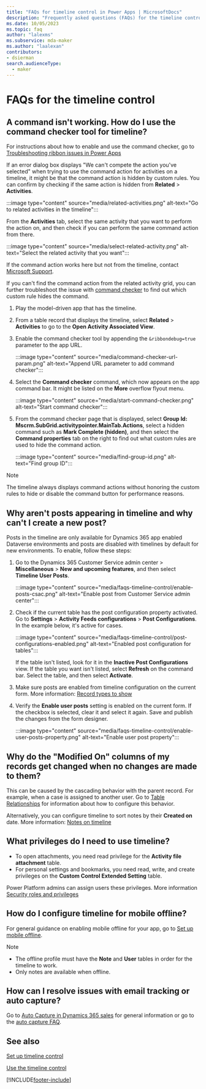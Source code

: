 ```yaml
---
title: "FAQs for timeline control in Power Apps | MicrosoftDocs"
description: "Frequently asked questions (FAQs) for the timeline control in Power Apps"
ms.date: 10/05/2023
ms.topic: faq
author: "lalexms"
ms.subservice: mda-maker
ms.author: "laalexan"
contributors:
- dsierman
search.audienceType: 
  - maker
---
```

# FAQs for the timeline control

## A command isn't working. How do I use the command checker tool for timeline?

For instructions about how to enable and use the command checker, go to  [Troubleshooting ribbon issues in Power Apps](/troubleshoot/power-platform/power-apps/create-and-use-apps/ribbon-issues)

If an error dialog box displays "We can't compete the action you've selected" when trying to use the command action for activities on a timeline, it might be that the command action is hidden by custom rules. You can confirm by checking if the same action is hidden from **Related** > **Activities**.

:::image type="content" source="media/related-activities.png" alt-text="Go to related activities in the timeline":::

From the **Activities** tab, select the same activity that you want to perform the action on, and then check if you can perform the same command action from there.

:::image type="content" source="media/select-related-activity.png" alt-text="Select the related activity that you want":::

If the command action works here but not from the timeline, contact [Microsoft Support](/power-platform/admin/get-help-support).

If you can't find the command action from the related activity grid, you can further troubleshoot the issue with [command checker](https://powerapps.microsoft.com/en-us/blog/introducing-command-checker-for-model-app-ribbons/) to find out which custom rule hides the command.

1. Play the model-driven app that has the timeline.
1. From a table record that displays the timeline, select **Related** > **Activities** to go to the **Open Activity Associated View**.
1. Enable the command checker tool by appending the `&ribbondebug=true` parameter to the app URL.

   :::image type="content" source="media/command-checker-url-param.png" alt-text="Append URL parameter to add command checker":::

1. Select the **Command checker** command, which now appears on the app command bar. It might be listed on the **More** overflow flyout menu.

   :::image type="content" source="media/start-command-checker.png" alt-text="Start command  checker":::

1. From the command checker page that is displayed, select **Group Id: Mscrm.SubGrid.activitypointer.MainTab.Actions**, select a hidden command such as **Mark Complete (hidden)**, and then select the **Command properties** tab on the right to find out what custom rules are used to hide the command action.

   :::image type="content" source="media/find-group-id.png" alt-text="Find group ID":::

> [!NOTE]
> The timeline always displays command actions without honoring the custom rules to hide or disable the command button for performance reasons.

## Why aren't posts appearing in timeline and why can't I create a new post?

Posts in the timeline are only available for Dynamics 365 app enabled Dataverse environments and posts are disabled with timelines by default for new environments. To enable, follow these steps:

1. Go to the Dynamics 365 Customer Service admin center > **Miscellaneous** > **New and upcoming features**, and then select **Timeline User Posts**.

   :::image type="content" source="media/faqs-timeline-control/enable-posts-csac.png" alt-text="Enable post from Customer Service admin center":::

1. Check if the current table has the post configuration property activated. Go to **Settings** > **Activity Feeds configurations** > **Post Configurations**. In the example below, it's active for cases.

   :::image type="content" source="media/faqs-timeline-control/post-configurations-enabled.png" alt-text="Enabled post configuration for tables":::

   If the table isn't listed, look for it in the **Inactive Post Configurations** view. If the table you want isn't listed, select **Refresh** on the command bar. Select the table, and then select **Activate**.

1. Make sure posts are enabled from timeline configuration on the current form. More information: [Record types to show](set-up-timeline-control.md#record-types-to-show)

1. Verify the **Enable user posts** setting is enabled on the current form. If the checkbox is selected, clear it and select it again. Save and publish the changes from the form designer.

   :::image type="content" source="media/faqs-timeline-control/enable-user-posts-property.png" alt-text="Enable user post property":::

## Why do the "Modified On" columns of my records get changed when no changes are made to them?

This can be caused by the cascading behavior with the parent record. For example, when a case is assigned to another user. Go to [Table Relationships](../data-platform/create-edit-entity-relationships.md) for information about how to configure this behavior.

Alternatively, you can configure timeline to sort notes by their **Created on** date. More information: [Notes on timeline](set-up-timeline-control.md#notes-on-timeline)

## What privileges do I need to use timeline?

* To open attachments, you need read privilege for the **Activity file attachment** table.
* For personal settings and bookmarks, you need read, write, and create privileges on the **Custom Control Extended Setting** table.

Power Platform admins can assign users these privileges. More information [Security roles and privileges](/power-platform/admin/security-roles-privileges)

## How do I configure timeline for mobile offline?

For general guidance on enabling mobile offline for your app, go to [Set up mobile offline](../../mobile/setup-mobile-offline.md).

> [!NOTE]
>
> * The offline profile must have the **Note** and **User** tables in order for the timeline to work.
> * Only notes are available when offline.

## How can I resolve issues with email tracking or auto capture?

Go to [Auto Capture in Dynamics 365 sales](/dynamics365/sales/free-auto-capture#what-is-auto-capture) for general information or go to the [auto capture FAQ](/dynamics365/sales/faqs-sales-insights#auto-capture).

## See also

[Set up timeline control](set-up-timeline-control.md)

[Use the timeline control](../../user/add-activities.md)

[!INCLUDE[footer-include](../../includes/footer-banner.md)]

